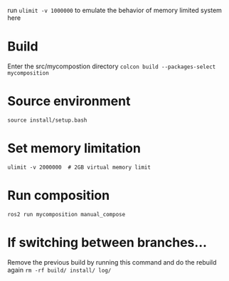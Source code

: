 run `ulimit -v 1000000` to emulate the behavior of memory limited system here

# Build
Enter the src/mycompostion directory
`colcon build --packages-select mycomposition`

# Source environment
`source install/setup.bash`

# Set memory limitation
`ulimit -v 2000000  # 2GB virtual memory limit`

# Run composition
`ros2 run mycomposition manual_compose`


# If switching between branches...
Remove the previous build by running this command and do the rebuild again
`rm -rf build/ install/ log/`